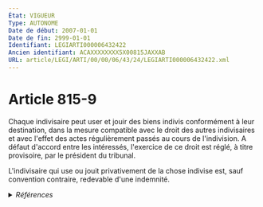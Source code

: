```yaml
---
État: VIGUEUR
Type: AUTONOME
Date de début: 2007-01-01
Date de fin: 2999-01-01
Identifiant: LEGIARTI000006432422
Ancien identifiant: ACAXXXXXXXX5X00815JAXXAB
URL: article/LEGI/ARTI/00/00/06/43/24/LEGIARTI000006432422.xml
---
```


<h1>Article 815-9</h1>

Chaque indivisaire peut user et jouir des biens indivis conformément à leur
destination, dans la mesure compatible avec le droit des autres indivisaires et
avec l'effet des actes régulièrement passés au cours de l'indivision. A défaut
d'accord entre les intéressés, l'exercice de ce droit est réglé, à titre
provisoire, par le président du tribunal.<br />

L'indivisaire qui use ou jouit privativement de la chose indivise est, sauf
convention contraire, redevable d'une indemnité.


<details>
  <summary><em>Références</em></summary>

  <h2>Articles faisant référence à l'article</h2>
  
  <ul>
    <li>
      <a href="https://legal.tricoteuses.fr//redirection/LEGIARTI000006284836?vers=git&vers=legifrance">LOI n° 2006-728 du 23 juin 2006 portant réforme des successions et des libéralités - article 2 ENTIEREMENT_MODIF</a> MODIFICATION cible
    </li>
  </ul>
  
  <h2>Références faites par l'article</h2>
  
  <ul>
    <li>
      2999-01-01 CITATION cible <a href="https://legal.tricoteuses.fr//redirection/LEGIARTI000006444578?vers=git&vers=legifrance">Code civil - article 1873-11 AUTONOME VIGUEUR, en vigueur depuis le 1977-07-01</a>
    </li>
    <li>
      2999-01-01 CITATION cible <a href="https://legal.tricoteuses.fr//redirection/LEGIARTI000039725909?vers=git&vers=legifrance">Code de procédure civile - article 1380 AUTONOME VIGUEUR, en vigueur depuis le 2020-01-01</a>
    </li>
    <li>
      CODIFICATION source Loi 1803-04-19
    </li>
    <li>
      2006-06-23 MODIFICATION source <a href="https://legal.tricoteuses.fr//redirection/LEGIARTI000006284836?vers=git&vers=legifrance">LOI n° 2006-728 du 23 juin 2006 portant réforme des successions et des libéralités - article 2 ENTIEREMENT_MODIF</a>
    </li>
  </ul>
</details>
